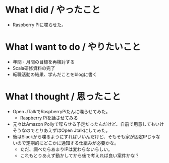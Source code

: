 # What I did / やったこと
- Raspberry Piに喋らせた。

# What I want to do / やりたいこと
- 年間・月間の目標を再検討する
- Scala研修資料の完了
- 転職活動の結果、学んだことをblogに書く

# What I thought / 思ったこと
- Open JTalkでRaspberryPiたんに喋らせてみた。
  - [Raspberry Piを話させてみる](http://uepon.hatenadiary.com/entry/2016/06/19/184918)
- 元々はAmazon Pollyで喋らせる予定だったんだけど、自前で用意してもいけそうなのでとりあえずはOpen Jtalkにしてみた。
- 後はSlackから喋るようにすればいいんだけど、そもそも家が固定IPじゃないので定期的にどこかに通知する仕組みが必要かな。
  - ただ、調べたらあまりIPは変わらないらしい。
  - これもとりあえず動かしてから後で考えれば良い案件かな？
